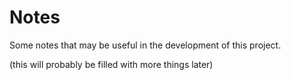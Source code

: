 # Notes
Some notes that may be useful in the development of this project.

(this will probably be filled with more things later)
